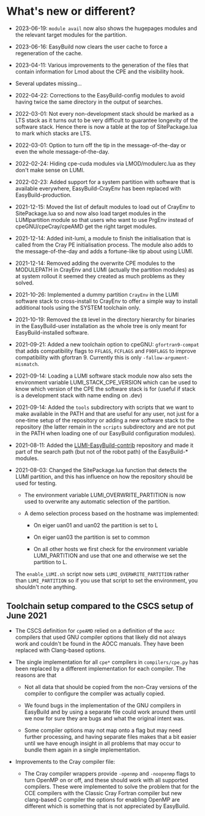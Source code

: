 # What's new or different?

  * 2023-06-19: `module avail` now also shows the hugepages modules
    and the relevant target modules for the partition.

  * 2023-06-16: EasyBuild now clears the user cache to force a 
    regeneration of the cache.

  * 2023-04-11: Various improvements to the generation of the files
    that contain information for Lmod about the CPE and the visibility
    hook.
  
  * Several updates missing...

  * 2022-04-22: Corrections to the EasyBuild-config modules to avoid
    having twice the same directory in the output of searches.

  * 2022-03-01: Not every non-development stack should be marked as a
    LTS stack as it turns out to be very difficult to guarantee longevity
    of the software stack. Hence there is now a table at the top of
    SitePackage.lua to mark which stacks are LTS.

  * 2022-03-01: Option to turn off the tip in the message-of-the-day or
    even the whole message-of-the-day.

  * 2022-02-24: Hiding cpe-cuda modules via LMOD/modulerc.lua as they don't
    make sense on LUMI.

  * 2022-02-23: Added support for a system partition with software that is
    available everywhere, EasyBuild-CrayEnv has been replaced with
    EasyBuild-production.

  * 2021-12-15: Moved the list of default modules to load out of CrayEnv to
    SitePackage.lua so and now also load target modules in the LUMIpartition
    module so that users who want to use PrgEnv instead of cpeGNU/cpeCray/cpeAMD
    get the right target modules.

  * 2021-12-14: Added init-lumi, a module to finish the initialisation that is
    called from the Cray PE initialisation process. The module also adds to
    the message-of-the-day and adds a fortune-like tip about using LUMI.

  * 2021-12-14: Removed adding the overwrite CPE modules to the MODULEPATH in
    CrayEnv and LUMI (actually the partition modules) as at system rollout it
    seemed they created as much problems as they solved.

  * 2021-10-26: Implemented a dummy partition ``CrayEnv`` in the LUMI software
    stack to cross-install to CrayEnv to offer a simple way to install additional
    tools using the SYSTEM toolchain only.

  * 2021-10-19: Removed the ``EB`` level in the directory hierarchy for binaries
    in the EasyBuild-user installation as the whole tree is only meant for
    EasyBuild-installed software.

  * 2021-09-21: Added a new toolchain option to cpeGNU: ``gfortran9-compat`` that
    adds compatibility flags to ``FFLAGS``, ``FCFLAGS`` and ``F90FLAGS`` to improve
    compatibility with gfortran 9. Currently this is only
    ``-fallow-argument-mismatch``.

  * 2021-09-14: Loading a LUMI software stack module now also sets the environment
    variable LUMI_STACK_CPE_VERSION which can be used to know which version of the
    CPE the software stack is for (useful if stack is a development stack with
    name ending on .dev)

  * 2021-09-14: Added the ``tools`` subdirectory with scripts that we want to make
    available in the PATH and that are useful for any user, not just for a one-time
    setup of the repository or adding a new software stack to the repository (the
    latter remain in the ``scripts`` subdirectory and are not put in the PATH when
    loading one of our EasyBuild configuration modules).

  * 2021-08-11: Added the [LUMI-EasyBuild-contrib](https://github.com/Lumi-supercomputer/LUMI-EasyBuild-contrib)
    repository and made it part of the search path (but not of the robot path)
    of the EasyBuild-* modules.

  * 2021-08-03: Changed the SitePackage.lua function that detects the LUMI partition,
    and this has influence on how the repository should be used for testing.

      * The environment variable LUMI_OVERWRITE_PARTITION is now used to overwrite
        any automatic selection of the partition.

      * A demo selection process based on the hostname was implemented:

          * On eiger uan01 and uan02 the partition is set to L

          * On eiger uan03 the partition is set to common

          * On all other hosts we first check for the environment variable
            LUMI_PARTITION and use that one and otherwise we set the partition
            to L.

    The ``enable_LUMI.sh`` script now sets ``LUMI_OVERWRITE_PARTITION`` rather than
    ``LUMI_PARTITION`` so if you use that script to set the environment, you shouldn't
    note anything.


## Toolchain setup compared to the CSCS setup of June 2021

  * The CSCS definition for ``cpeAMD`` relied on a definition of the
    ``aocc`` compilers that used GNU compiler options that likely did not always work
    and couldn't be found in the AOCC manuals. They have been replaced with Clang-based
    options.

  * The single implementation for all ``cpe*`` compilers in ``compilers/cpe.py`` has
    been replaced by a different implementation for each compiler. The reasons are
    that

      * Not all data that should be copied from the non-Cray versions of the compiler
        to configure the compiler was actually copied.

      * We found bugs in the implementation of the GNU compilers in EasyBuild and by
        using a separate file could work around them until we now for sure they are
        bugs and what the original intent was.

      * Some compiler options may not map onto a flag but may need further processing,
        and having separate files makes that a bit easier until we have enough insight
        in all problems that may occur to bundle them again in a single implementation.

  * Improvements to the Cray compiler file:

      * The Cray compiler wrappers provide ``-openmp`` and ``-noopenmp`` flags to
        turn OpenMP on or off, and these should work with all supported compilers.
        These were implemented to solve the problem that for the CCE compilers
        with the Classic Cray Fortran compiler but new clang-based C compiler
        the options for enabling OpenMP are different which is something that
        is not appreciated by EasyBuild.
